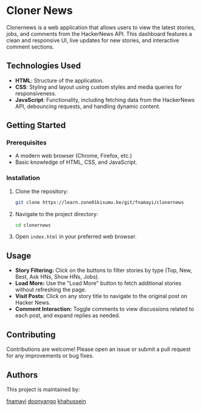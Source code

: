 # Cloner News

Clonernews is a web application that allows users to view the latest stories, jobs, and comments from the HackerNews API. This dashboard features a clean and responsive UI, live updates for new stories, and interactive comment sections.

## Technologies Used

- **HTML**: Structure of the application.
- **CSS**: Styling and layout using custom styles and media queries for responsiveness.
- **JavaScript**: Functionality, including fetching data from the HackerNews API, debouncing requests, and handling dynamic content.

## Getting Started

### Prerequisites

- A modern web browser (Chrome, Firefox, etc.)
- Basic knowledge of HTML, CSS, and JavaScript.

### Installation

1. Clone the repository:

   ```bash
   git clone https://learn.zone01kisumu.ke/git/fnamayi/clonernews
   ```

2. Navigate to the project directory:

   ```bash
   cd clonernews
   ```

3. Open `index.html` in your preferred web browser.

## Usage
* **Story Filtering:** Click on the buttons to filter stories by type (Top, New, Best, Ask HNs, Show HNs, Jobs).
* **Load More:** Use the "Load More" button to fetch additional stories without refreshing the page.
* **Visit Posts:** Click on any story title to navigate to the original post on Hacker News.
* **Comment Interaction:** Toggle comments to view discussions related to each post, and expand replies as needed.
## Contributing

Contributions are welcome! Please open an issue or submit a pull request for any improvements or bug fixes.

## Authors
This project is maintained by:

[fnamayi](https://learn.zone01kisumu.ke/git/fnamayi)
[doonyango](https://learn.zone01kisumu.ke/git/doonyango)
[khahussein](https://learn.zone01kisumu.ke/git/khahussein)